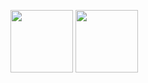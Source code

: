 <p>
  <img src= "https://www.impatrq.com/assets/logos/logo.png" width="100" heigth="100">
  <img src = "https://upload.wikimedia.org/wikipedia/commons/2/25/ANAC_logo.png" width="100" heigth="100">
</p>
